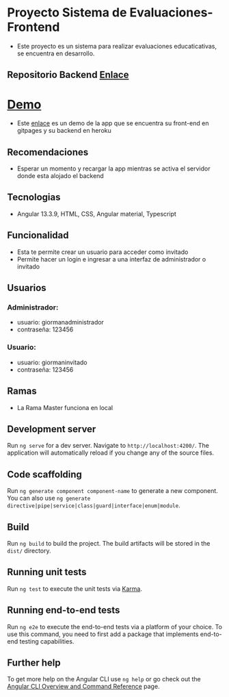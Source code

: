 # Proyecto Sistema de Evaluaciones-Frontend

- Este proyecto es un sistema para realizar evaluaciones educaticativas, se encuentra en desarrollo.

## Repositorio Backend [Enlace](https://github.com/giorman/sistema-evaluacion-backend)

# [Demo](https://giorman.github.io/sistema-evaluacion-frontend/)

-  Este [enlace](https://giorman.github.io/sistema-evaluacion-frontend/) es un demo de la app que se encuentra su front-end en gitpages y su backend en heroku

## Recomendaciones

- Esperar un momento y recargar la app mientras se activa el servidor donde esta alojado el backend

## Tecnologias

- Angular 13.3.9, HTML, CSS, Angular material, Typescript

## Funcionalidad

* Esta te permite crear un usuario para acceder como invitado
* Permite hacer un login e ingresar a una interfaz de administrador o invitado

## Usuarios
### Administrador: 
* usuario: giormanadministrador
* contraseña: 123456
### Usuario:
* usuario: giormaninvitado
* contraseña: 123456

## Ramas

* La Rama Master funciona en local

## Development server

Run `ng serve` for a dev server. Navigate to `http://localhost:4200/`. The application will automatically reload if you change any of the source files.

## Code scaffolding

Run `ng generate component component-name` to generate a new component. You can also use `ng generate directive|pipe|service|class|guard|interface|enum|module`.

## Build

Run `ng build` to build the project. The build artifacts will be stored in the `dist/` directory.

## Running unit tests

Run `ng test` to execute the unit tests via [Karma](https://karma-runner.github.io).

## Running end-to-end tests

Run `ng e2e` to execute the end-to-end tests via a platform of your choice. To use this command, you need to first add a package that implements end-to-end testing capabilities.

## Further help

To get more help on the Angular CLI use `ng help` or go check out the [Angular CLI Overview and Command Reference](https://angular.io/cli) page.
